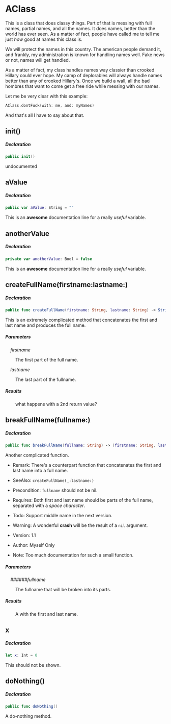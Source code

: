 AClass
====

This is a class that does classy things.
Part of that is messing with full names, partial names, and all the names.
It does names, better than the world has ever seen.  As a matter of fact,
people have called me to tell me just *how* good at names this class is.

We will protect the names in this country.  The american people demand it,
and frankly, my administration is known for handling names well.  Fake
news or not, names will get handled.

As a matter of fact, my class handles names way classier than crooked Hillary
could ever hope.  My camp of deplorables will always handle names better than
any of crooked Hillary's.  Once we build a wall, all the bad hombres that 
want to come get a free ride while messing with our names.

Let me be very clear with this example:

```swift
AClass.dontFuck(with: me, and: myNames)
```

And that's all I have to say about that.


init()
---

##### Declaration

```swift
public init()
```

undocumented

aValue
---

##### Declaration

```swift
public var aValue: String = ""
```

This is an **awesome** documentation line for a really *useful* variable.

anotherValue
---

##### Declaration

```swift
private var anotherValue: Bool = false
```

This is an **awesome** documentation line for a really *useful* variable.

createFullName(firstname:lastname:)
---

##### Declaration

```swift
public func createFullName(firstname: String, lastname: String) -> String
```

This is an extremely complicated method that concatenates the first and last name and produces the full name.




##### Parameters

&nbsp;&nbsp;&nbsp;&nbsp;*_firstname_*

&nbsp;&nbsp;&nbsp;&nbsp;&nbsp;&nbsp;&nbsp;&nbsp;The first part of the full name.

&nbsp;&nbsp;&nbsp;&nbsp;*_lastname_*

&nbsp;&nbsp;&nbsp;&nbsp;&nbsp;&nbsp;&nbsp;&nbsp;The last part of the fullname.

##### Results
&nbsp;&nbsp;&nbsp;&nbsp;&nbsp;&nbsp;&nbsp;&nbsp;what happens with a 2nd return value?

breakFullName(fullname:)
---

##### Declaration

```swift
public func breakFullName(fullname: String) -> (firstname: String, lastname: String)
```

Another complicated function.


- Remark:
There's a counterpart function that concatenates the first and last name into a full name.

- SeeAlso:  `createFullName(_:lastname:)`

- Precondition: `fullname` should not be nil.
- Requires: Both first and last name should be parts of the full name, separated with a *space character*.

- Todo: Support middle name in the next version.

- Warning: A wonderful **crash** will be the result of a `nil` argument.

- Version: 1.1

- Author: Myself Only

- Note: Too much documentation for such a small function.


##### Parameters

&nbsp;&nbsp;&nbsp;&nbsp;_######fullname_

&nbsp;&nbsp;&nbsp;&nbsp;&nbsp;&nbsp;&nbsp;&nbsp;The fullname that will be broken into its parts.

##### Results
&nbsp;&nbsp;&nbsp;&nbsp;&nbsp;&nbsp;&nbsp;&nbsp;A  with the first and last name.

x
---

##### Declaration

```swift
let x: Int = 0
```

This should not be shown.

doNothing()
---

##### Declaration

```swift
public func doNothing()
```

A do-nothing method.

